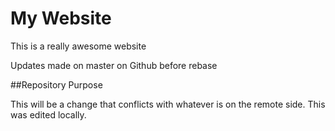 # My Website

This is a really awesome website

Updates made on master on Github before rebase

##Repository Purpose

This will be a change that conflicts
with whatever is on the remote side.
This was edited locally. 